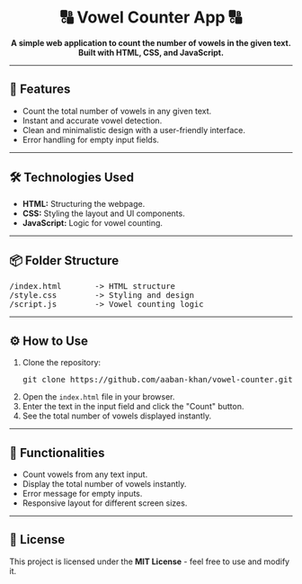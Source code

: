<h1 align="center">🔠 Vowel Counter App 🔠</h1>

<p align="center">
  <strong>A simple web application to count the number of vowels in the given text. Built with HTML, CSS, and JavaScript.</strong>
</p>

---

<h2>🚀 Features</h2>
<ul>
  <li>Count the total number of vowels in any given text.</li>
  <li>Instant and accurate vowel detection.</li>
  <li>Clean and minimalistic design with a user-friendly interface.</li>
  <li>Error handling for empty input fields.</li>
</ul>

---

<h2>🛠️ Technologies Used</h2>
<ul>
  <li><strong>HTML:</strong> Structuring the webpage.</li>
  <li><strong>CSS:</strong> Styling the layout and UI components.</li>
  <li><strong>JavaScript:</strong> Logic for vowel counting.</li>
</ul>

---

<h2>📦 Folder Structure</h2>
<pre>
/index.html       -> HTML structure  
/style.css        -> Styling and design  
/script.js        -> Vowel counting logic  
</pre>

---

<h2>⚙️ How to Use</h2>
<ol>
  <li>Clone the repository:</li>
  <pre>git clone https://github.com/aaban-khan/vowel-counter.git</pre>
  
  <li>Open the <code>index.html</code> file in your browser.</li>
  
  <li>Enter the text in the input field and click the "Count" button.</li>
  
  <li>See the total number of vowels displayed instantly.</li>
</ol>

---

<h2>🎯 Functionalities</h2>
<ul>
  <li>Count vowels from any text input.</li>
  <li>Display the total number of vowels instantly.</li>
  <li>Error message for empty inputs.</li>
  <li>Responsive layout for different screen sizes.</li>
</ul>

---

<h2>📜 License</h2>
<p>This project is licensed under the <strong>MIT License</strong> - feel free to use and modify it.</p>

